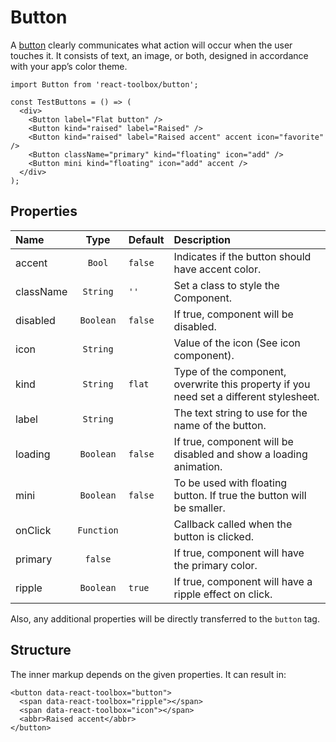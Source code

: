 # Button

A [button](https://www.google.com/design/spec/components/buttons.html) clearly communicates what action will occur when the user touches it. It consists of text, an image, or both, designed in accordance with your app’s color theme.

<!-- example -->
```
import Button from 'react-toolbox/button';

const TestButtons = () => (
  <div>
    <Button label="Flat button" />
    <Button kind="raised" label="Raised" />
    <Button kind="raised" label="Raised accent" accent icon="favorite" />
    <Button className="primary" kind="floating" icon="add" />
    <Button mini kind="floating" icon="add" accent />
  </div>
);
```

## Properties

| Name      | Type      | Default         | Description|
|:-         |:-:        | :-              |:-|
| accent    | `Bool`    | `false` | Indicates if the button should have accent color.|
| className | `String`  | `''` | Set a class to style the Component.|
| disabled  | `Boolean` | `false` | If true, component will be disabled.|
| icon      | `String`  |  | Value of the icon (See icon component). |
| kind      | `String`  | `flat`  | Type of the component, overwrite this property if you need set a different stylesheet.|
| label     | `String`  |  | The text string to use for the name of the button.|
| loading   | `Boolean`  | `false` | If true, component will be disabled and show a loading animation.|
| mini  | `Boolean` | `false`  | To be used with floating button. If true the button will be smaller.|
| onClick  | `Function` |  | Callback called when the button is clicked.|
| primary  | `false` | | If true, component will have the primary color.|
| ripple  | `Boolean`  | `true`    | If true, component will have a ripple effect on click.|

Also, any additional properties will be directly transferred to the `button` tag.

## Structure

The inner markup depends on the given properties. It can result in:

```
<button data-react-toolbox="button">
  <span data-react-toolbox="ripple"></span>
  <span data-react-toolbox="icon"></span>
  <abbr>Raised accent</abbr>
</button>
```
